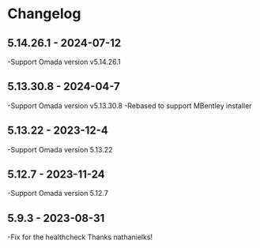 # Changelog

## 5.14.26.1 - 2024-07-12
-Support Omada version v5.14.26.1

## 5.13.30.8 - 2024-04-7
-Support Omada version v5.13.30.8
-Rebased to support MBentley installer

## 5.13.22 - 2023-12-4
-Support Omada version 5.13.22

## 5.12.7 - 2023-11-24
-Support Omada version 5.12.7

## 5.9.3 - 2023-08-31
-Fix for the healthcheck Thanks nathanielks!
